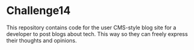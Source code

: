 # Challenge14
This repository contains code for the user CMS-style blog site for a developer to post blogs about tech. This way so they can freely express their thoughts and opinions.
